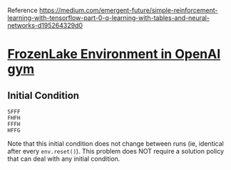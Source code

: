 Reference https://medium.com/emergent-future/simple-reinforcement-learning-with-tensorflow-part-0-q-learning-with-tables-and-neural-networks-d195264329d0

# [FrozenLake Environment in OpenAI gym](https://gym.openai.com/envs/FrozenLake-v0/)

## Initial Condition

```
SFFF
FHFH
FFFH
HFFG
```

Note that this initial condition does not change between runs (ie, identical after every `env.reset()`).
This problem does NOT require a solution policy that can deal with any initial condition. 

